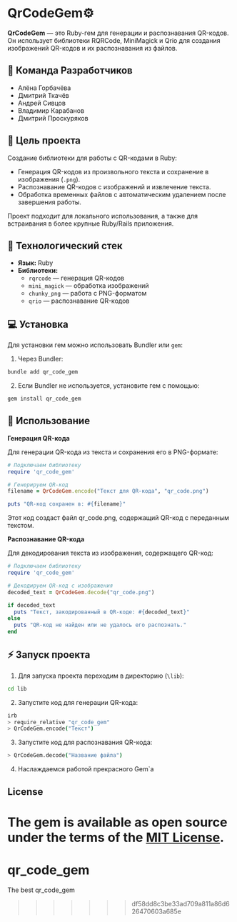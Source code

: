 
# QrCodeGem⚙️

**QrCodeGem** — это Ruby-гем для генерации и распознавания QR-кодов. Он использует библиотеки RQRCode, MiniMagick и Qrio для создания изображений QR-кодов и их распознавания из файлов.


## 👥 Команда Разработчиков

- Алёна Горбачёва 
- Дмитрий Ткачёв
- Андрей Сивцов
- Владимир Карабанов
- Дмитрий Проскуряков

## 🎯 Цель проекта

Создание библиотеки для работы с QR-кодами в Ruby:

- Генерация QR-кодов из произвольного текста и сохранение в изображения (`.png`).
- Распознавание QR-кодов с изображений и извлечение текста.
- Обработка временных файлов с автоматическим удалением после завершения работы.

Проект подходит для локального использования, а также для встраивания в более крупные Ruby/Rails приложения.


## 🧱 Технологический стек

- **Язык:** Ruby
- **Библиотеки:**
  - `rqrcode` — генерация QR-кодов
  - `mini_magick` — обработка изображений
  - `chunky_png` — работа с PNG-форматом
  - `qrio` — распознавание QR-кодов

## 💻 Установка

Для установки гем можно использовать Bundler или `gem`:

1. Через Bundler:

```bash
bundle add qr_code_gem
```
2. Если Bundler не используется, установите гем с помощью:

```bash
gem install qr_code_gem
```

## 🚀 Использование

**Генерация QR-кода**

Для генерации QR-кода из текста и сохранения его в PNG-формате:

```ruby
# Подключаем библиотеку
require 'qr_code_gem'

# Генерируем QR-код
filename = QrCodeGem.encode("Текст для QR-кода", "qr_code.png")

puts "QR-код сохранен в: #{filename}"
```
Этот код создаст файл qr_code.png, содержащий QR-код с переданным текстом.

**Распознавание QR-кода**

Для декодирования текста из изображения, содержащего QR-код:

```ruby
# Подключаем библиотеку
require 'qr_code_gem'

# Декодируем QR-код с изображения
decoded_text = QrCodeGem.decode("qr_code.png")

if decoded_text
  puts "Текст, закодированный в QR-коде: #{decoded_text}"
else
  puts "QR-код не найден или не удалось его распознать."
end
```

## ⚡️ Запуск проекта

1. Для запуска проекта переходим в директорию (`\lib`):

```bash
cd lib
```

2. Запустите код для генерации QR-кода:

```bash
irb
> require_relative "qr_code_gem"
> QrCodeGem.encode("Текст")
```

3. Запустите код для распознавания QR-кода:

```bash
> QrCodeGem.decode("Название файла")
```

4. Наслаждаемся работой прекрасного Gem`a


## License

The gem is available as open source under the terms of the [MIT License](https://opensource.org/licenses/MIT).
=======
# qr_code_gem
The best qr_code_gem
>>>>>>> df58dd8c3be33ad709a811a86d626470603a685e
